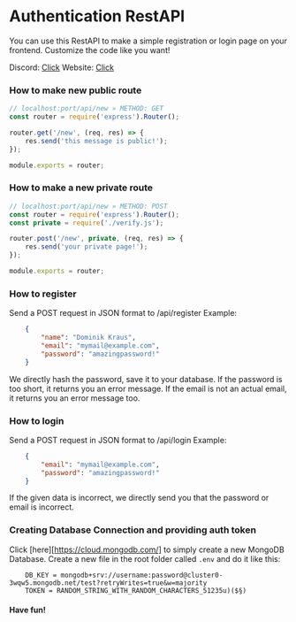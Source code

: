 # Authentication RestAPI

You can use this RestAPI to make a simple registration or login page on your frontend.
Customize the code like you want!

Discord: [Click](https://discord.gg/RnkW8Bm)
Website: [Click](https://dkraus.xyz)

### How to make new public route

```javascript
// localhost:port/api/new » METHOD: GET
const router = require('express').Router();

router.get('/new', (req, res) => {
    res.send('this message is public!');
});

module.exports = router;
```

### How to make a new private route

```javascript
// localhost:port/api/new » METHOD: POST
const router = require('express').Router();
const private = require('./verify.js');

router.post('/new', private, (req, res) => {
    res.send('your private page!');
});

module.exports = router;
```

### How to register

Send a POST request in JSON format to /api/register
Example:
```json
    {
        "name": "Dominik Kraus",
        "email": "mymail@example.com",
        "password": "amazingpassword!"
    }
```
We directly hash the password, save it to your database.
If the password is too short, it returns you an error message. If the email is not an actual email, it returns you an error message too.

### How to login

Send a POST request in JSON format to /api/login
Example:
```json
    {
        "email": "mymail@example.com",
        "password": "amazingpassword!"
    }
```
If the given data is incorrect, we directly send you that the password or email is incorrect.

### Creating Database Connection and providing auth token

Click [here][https://cloud.mongodb.com/] to simply create a new MongoDB Database.
Create a new file in the root folder called `.env` and do it like this:
```
    DB_KEY = mongodb+srv://username:password@cluster0-3wqw5.mongodb.net/test?retryWrites=true&w=majority
    TOKEN = RANDOM_STRING_WITH_RANDOM_CHARACTERS_51235u)($§)
```



#### Have fun!